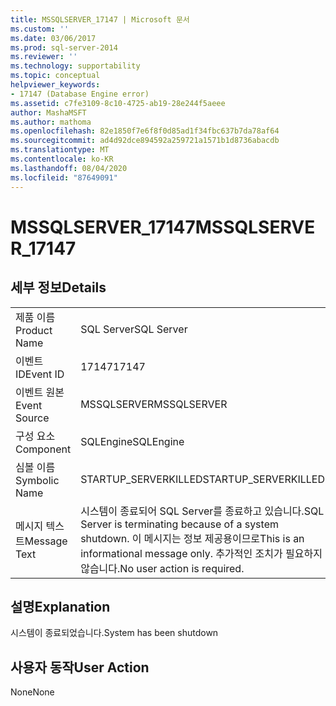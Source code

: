```yaml
---
title: MSSQLSERVER_17147 | Microsoft 문서
ms.custom: ''
ms.date: 03/06/2017
ms.prod: sql-server-2014
ms.reviewer: ''
ms.technology: supportability
ms.topic: conceptual
helpviewer_keywords:
- 17147 (Database Engine error)
ms.assetid: c7fe3109-8c10-4725-ab19-28e244f5aeee
author: MashaMSFT
ms.author: mathoma
ms.openlocfilehash: 82e1850f7e6f8f0d85ad1f34fbc637b7da78af64
ms.sourcegitcommit: ad4d92dce894592a259721a1571b1d8736abacdb
ms.translationtype: MT
ms.contentlocale: ko-KR
ms.lasthandoff: 08/04/2020
ms.locfileid: "87649091"
---
```

# <a name="mssqlserver_17147"></a><span data-ttu-id="b3605-102">MSSQLSERVER_17147</span><span class="sxs-lookup"><span data-stu-id="b3605-102">MSSQLSERVER_17147</span></span>
    
## <a name="details"></a><span data-ttu-id="b3605-103">세부 정보</span><span class="sxs-lookup"><span data-stu-id="b3605-103">Details</span></span>  
  
|||  
|-|-|  
|<span data-ttu-id="b3605-104">제품 이름</span><span class="sxs-lookup"><span data-stu-id="b3605-104">Product Name</span></span>|<span data-ttu-id="b3605-105">SQL Server</span><span class="sxs-lookup"><span data-stu-id="b3605-105">SQL Server</span></span>|  
|<span data-ttu-id="b3605-106">이벤트 ID</span><span class="sxs-lookup"><span data-stu-id="b3605-106">Event ID</span></span>|<span data-ttu-id="b3605-107">17147</span><span class="sxs-lookup"><span data-stu-id="b3605-107">17147</span></span>|  
|<span data-ttu-id="b3605-108">이벤트 원본</span><span class="sxs-lookup"><span data-stu-id="b3605-108">Event Source</span></span>|<span data-ttu-id="b3605-109">MSSQLSERVER</span><span class="sxs-lookup"><span data-stu-id="b3605-109">MSSQLSERVER</span></span>|  
|<span data-ttu-id="b3605-110">구성 요소</span><span class="sxs-lookup"><span data-stu-id="b3605-110">Component</span></span>|<span data-ttu-id="b3605-111">SQLEngine</span><span class="sxs-lookup"><span data-stu-id="b3605-111">SQLEngine</span></span>|  
|<span data-ttu-id="b3605-112">심볼 이름</span><span class="sxs-lookup"><span data-stu-id="b3605-112">Symbolic Name</span></span>|<span data-ttu-id="b3605-113">STARTUP_SERVERKILLED</span><span class="sxs-lookup"><span data-stu-id="b3605-113">STARTUP_SERVERKILLED</span></span>|  
|<span data-ttu-id="b3605-114">메시지 텍스트</span><span class="sxs-lookup"><span data-stu-id="b3605-114">Message Text</span></span>|<span data-ttu-id="b3605-115">시스템이 종료되어 SQL Server를 종료하고 있습니다.</span><span class="sxs-lookup"><span data-stu-id="b3605-115">SQL Server is terminating because of a system shutdown.</span></span> <span data-ttu-id="b3605-116">이 메시지는 정보 제공용이므로</span><span class="sxs-lookup"><span data-stu-id="b3605-116">This is an informational message only.</span></span> <span data-ttu-id="b3605-117">추가적인 조치가 필요하지 않습니다.</span><span class="sxs-lookup"><span data-stu-id="b3605-117">No user action is required.</span></span>|  
  
## <a name="explanation"></a><span data-ttu-id="b3605-118">설명</span><span class="sxs-lookup"><span data-stu-id="b3605-118">Explanation</span></span>  
 <span data-ttu-id="b3605-119">시스템이 종료되었습니다.</span><span class="sxs-lookup"><span data-stu-id="b3605-119">System has been shutdown</span></span>  
  
## <a name="user-action"></a><span data-ttu-id="b3605-120">사용자 동작</span><span class="sxs-lookup"><span data-stu-id="b3605-120">User Action</span></span>  
 <span data-ttu-id="b3605-121">None</span><span class="sxs-lookup"><span data-stu-id="b3605-121">None</span></span>  
  
  
